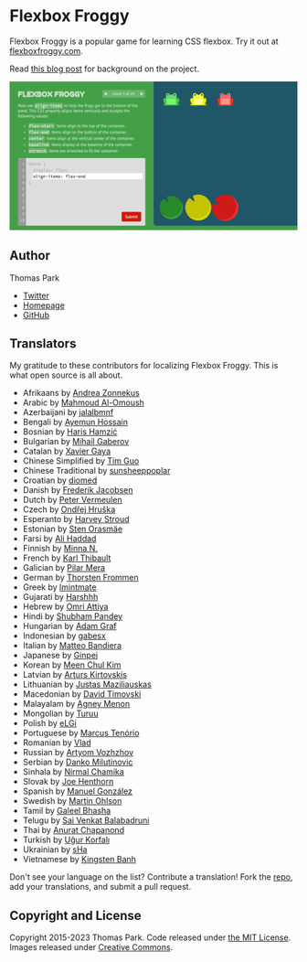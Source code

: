 Flexbox Froggy
=======

Flexbox Froggy is a popular game for learning CSS flexbox. Try it out at [flexboxfroggy.com](https://flexboxfroggy.com).



Read [this blog post](https://thomaspark.co/2015/11/learning-css-layout-with-flexbox-froggy/) for background on the project.

![FontCDN screenshot](./images/screenshot.png)

## Author

Thomas Park

* [Twitter](https://twitter.com/thomashpark)
* [Homepage](https://thomaspark.co)
* [GitHub](https://github.com/thomaspark)

## Translators

My gratitude to these contributors for localizing Flexbox Froggy. This is what open source is all about.

* Afrikaans by [Andrea Zonnekus](https://github.com/andreazonnekus)
* Arabic by [Mahmoud Al-Omoush](https://github.com/m7modg97)
* Azerbaijani by [jalalbmnf](https://github.com/jalalbmnf)
* Bengali by [Ayemun Hossain](https://github.com/AyemunHossain)
* Bosnian by [Haris Hamzić](https://github.com/hamzic2019)
* Bulgarian by [Mihail Gaberov](https://github.com/mihailgaberov)
* Catalan by [Xavier Gaya](https://github.com/xavigaya)
* Chinese Simplified by [Tim Guo](https://github.com/timguoqk)
* Chinese Traditional by [sunsheeppoplar](https://github.com/sunsheeppoplar)
* Croatian by [diomed](https://github.com/diomed)
* Danish by [Frederik Jacobsen](https://github.com/fkj)
* Dutch by [Peter Vermeulen](https://github.com/peterver)
* Czech by [Ondřej Hruška](https://github.com/MightyPork)
* Esperanto by [Harvey Stroud](https://github.com/harveystroud)
* Estonian by [Sten Orasmäe](https://github.com/sten9911)
* Farsi by [Ali Haddad](https://github.com/alihaddadkar)
* Finnish by [Minna N.](https://github.com/minna-xD)
* French by [Karl Thibault](https://github.com/Notuom)
* Galician by [Pilar Mera](https://github.com/decrecementofeliz)
* German by [Thorsten Frommen](https://github.com/tfrommen)
* Greek by [lmintmate](https://github.com/lmintmate)
* Gujarati by [Harshhh](https://github.com/ozaharsh95)
* Hebrew by [Omri Attiya](https://github.com/omriattiya)
* Hindi by [Shubham Pandey](https://github.com/shubham9411)
* Hungarian by [Adam Graf](https://github.com/netgrafe)
* Indonesian by [gabesx](https://github.com/gabesx)
* Italian by [Matteo Bandiera](https://github.com/matteobandiera)
* Japanese by [Ginpei](https://github.com/ginpei)
* Korean by [Meen Chul Kim](https://github.com/liberaliscomputing)
* Latvian by [Arturs Kirtovskis](https://github.com/akirtovskis)
* Lithuanian by [Justas Maziliauskas](https://github.com/justutiz)
* Macedonian by [David Timovski](https://github.com/davidtimovski)
* Malayalam by [Agney Menon](https://github.com/BoyWithSilverWings)
* Mongolian by [Turuu](https://github.com/TuruuDo)
* Polish by [eLGi](https://github.com/eLGi)
* Portuguese by [Marcus Tenório](https://github.com/mvtenorio)
* Romanian by [Vlad](https://github.com/pckltr)
* Russian by [Artyom Vozhzhov](https://github.com/artem328)
* Serbian by [Danko Milutinovic](https://github.com/dankoknad)
* Sinhala by [Nirmal Chamika](https://github.com/NimaChamika)
* Slovak by [Joe Henthorn](https://github.com/jjhen99)
* Spanish by [Manuel González](https://github.com/manuelitox)
* Swedish by [Martin Ohlson](https://github.com/martinkrulltott)
* Tamil by [Galeel Bhasha](https://github.com/gbhasha)
* Telugu by [Sai Venkat Balabadruni](https://github.com/Thunderbolt2-o)
* Thai by [Anurat Chapanond](https://github.com/anurat)
* Turkish by [Uğur Korfalı](https://github.com/kel-sakal-biyik)
* Ukrainian by [sHa](https://github.com/shadoll)
* Vietnamese by [Kingsten Banh](https://github.com/kingstenbanh)

Don't see your language on the list? Contribute a translation! Fork the [repo](https://github.com/thomaspark/flexboxfroggy/), add your translations, and submit a pull request.

## Copyright and License

Copyright 2015-2023 Thomas Park. Code released under [the MIT License](https://github.com/thomaspark/flexboxfroggy/blob/gh-pages/LICENSE). Images released under [Creative Commons](https://creativecommons.org/licenses/by/3.0/legalcode.txt).
